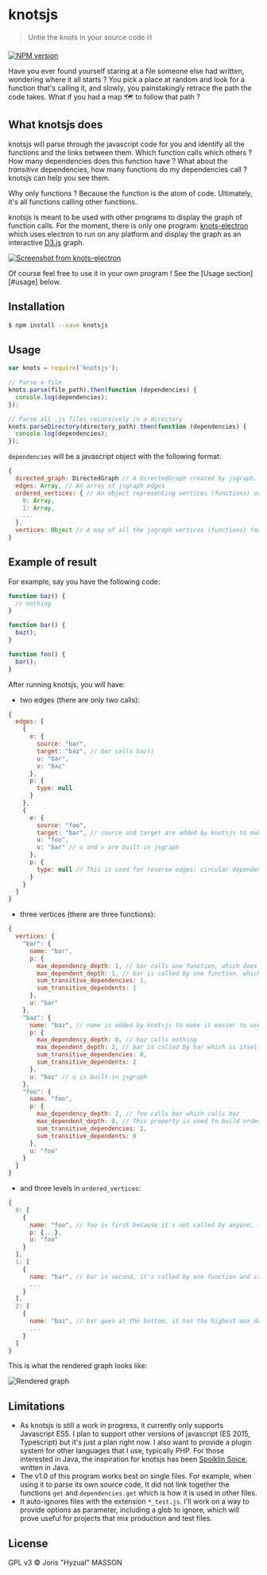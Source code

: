 # knotsjs
> Untie the knots in your source code ⛓

[![NPM version][npm-image]][npm-url]

Have you ever found yourself staring at a file someone else had written, wondering where it all starts ? You pick a place at random and look for a function that's calling it, and slowly, you painstakingly retrace the path the code takes. What if you had a map 🗺 to follow that path ?

## What knotsjs does

knotsjs will parse through the javascript code for you and identify all the functions and the links between them. Which function calls which others ? How many dependencies does this function have ? What about the _transitive_ dependencies, how many functions do my dependencies call ? knotsjs can help you see them.

Why only functions ? Because the function is the atom of code. Ultimately, it's all functions calling other functions.

knotsjs is meant to be used with other programs to display the graph of function calls. For the moment, there is only one program: [knots-electron][knots-electron] which uses electron to run on any platform and display the graph as an interactive [D3.js][d3js] graph.

[![Screenshot from knots-electron][knots-electron-screenshot]][knots-electron]

Of course feel free to use it in your own program ! See the [Usage section][#usage] below.

## Installation

```sh
$ npm install --save knotsjs
```

<a id="usage"></a>
## Usage

```js
var knots = require('knotsjs');

// Parse a file
knots.parse(file_path).then(function (dependencies) {
  console.log(dependencies);
});

// Parse all .js files recursively in a directory
knots.parseDirectory(directory_path).then(function (dependencies) {
  console.log(dependencies);
});

```

`dependencies` will be a javascript object with the following format:

```js
{
  directed_graph: DirectedGraph // A DirectedGraph created by jsgraph. Allows you to make queries and walk the graph
  edges: Array, // An array of jsgraph edges
  ordered_vertices: { // An object representing vertices (functions) ordered from functions least depended upon (functions not called by anything) at level 0 to functions most depended upon (functions called by many other functions) at the highest level. It is used by knots-electron to dislay the visual representation.
    0: Array,
    1: Array,
    ...
  },
  vertices: Object // A map of all the jsgraph vertices (functions) found in the parsed source code. The key is the function's name.
}
```

## Example of result

For example, say you have the following code:

```js
function baz() {
  // nothing
}

function bar() {
  baz();
}

function foo() {
  bar();
}
```

After running knotsjs, you will have:

- two edges (there are only two calls):

```js
{
  edges: [
    {
      e: {
        source: "bar",
        target: "baz", // bar calls baz()
        u: "bar",
        v: "baz"
      },
      p: {
        type: null
      }
    },
    {
      e: {
        source: "foo",
        target: "bar", // source and target are added by knotsjs to make it easier to use
        u: "foo",
        v: "bar" // u and v are built-in jsgraph
      },
      p: {
        type: null // This is used for reverse edges: circular dependencies
      }
    }
  ]
}
```

- three vertices (there are three functions):

```js
{
  vertices: {
    "bar": {
      name: "bar",
      p: {
        max_dependency_depth: 1, // bar calls one function, which does not call another
        max_dependent_depth: 1, // bar is called by one function, which is itself never called
        sum_transitive_dependencies: 1,
        sum_transitive_dependents: 1
      },
      u: "bar"
    },
    "baz": {
      name: "baz", // name is added by knotsjs to make it easier to use
      p: {
        max_dependency_depth: 0, // baz calls nothing
        max_dependent_depth: 2, // bar is called by bar which is itself called by foo
        sum_transitive_dependencies: 0,
        sum_transitive_dependents: 2
      },
      u: "baz" // u is built-in jsgraph
    },
    "foo": {
      name: "foo",
      p: {
        max_dependency_depth: 2, // foo calls bar which calls baz
        max_dependent_depth: 0, // This property is used to build ordered_vertices (see below)
        sum_transitive_dependencies: 2,
        sum_transitive_dependents: 0
      },
      u: "foo"
    }
  }
}
```

- and three levels in `ordered_vertices`:

```js
{
  0: [
    {
      name: "foo", // foo is first because it's not called by anyone, it will go on top on the rendered graph
      p: {...},
      u: "foo"
    }
  ],
  1: [
    {
      name: "bar", // bar is second, it's called by one function and calls another one
      ...
    }
  ],
  2: [
    {
      name: "baz", // bar goes at the bottom, it has the highest max_dependent_depth
      ...
    }
  ]
}
```

This is what the rendered graph looks like:

![Rendered graph][example-three-func]

## Limitations

- As knotsjs is still a work in progress, it currently only supports Javascript ES5. I plan to support other versions of javascript (ES 2015, Typescript) but it's just a plan right now. I also want to provide a plugin system for other languages that I use, typically PHP. For those interested in Java, the inspiration for knotsjs has been [Spoiklin Soice][spoiklin], written in Java.
- The v1.0 of this program works best on single files. For example, when using it to parse its own source code, It did not link together the functions `get` and `dependencies.get` which is how it is used in other files.
- It auto-ignores files with the extension `*_test.js`. I'll work on a way to provide options as parameter, including a glob to ignore, which will prove useful for projects that mix production and test files.

## License

GPL v3 © Joris "Hyzual" MASSON

[example-three-func]: ./media/example-three-func.png
[knots-electron-screenshot]: ./media/knots-electron.png

[d3js]: https://d3js.org
[jsgraph-doc]: https://github.com/Encapsule/jsgraph/blob/master/docs/object-DirectedGraph.md
[jsgraph]: https://www.npmjs.com/package/jsgraph
[knots-electron]: https://github.com/Hyzual/knotsjs
[npm-image]: https://badge.fury.io/js/knotsjs.svg
[npm-url]: https://npmjs.org/package/knotsjs
[spoiklin]: http://edmundkirwan.com/general/spoiklin.html
